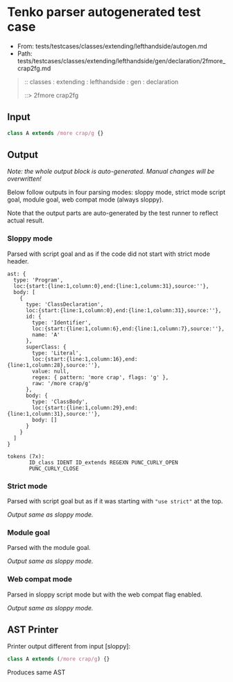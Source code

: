 # Tenko parser autogenerated test case

- From: tests/testcases/classes/extending/lefthandside/autogen.md
- Path: tests/testcases/classes/extending/lefthandside/gen/declaration/2fmore_crap2fg.md

> :: classes : extending : lefthandside : gen : declaration
>
> ::> 2fmore crap2fg

## Input


`````js
class A extends /more crap/g {}
`````

## Output

_Note: the whole output block is auto-generated. Manual changes will be overwritten!_

Below follow outputs in four parsing modes: sloppy mode, strict mode script goal, module goal, web compat mode (always sloppy).

Note that the output parts are auto-generated by the test runner to reflect actual result.

### Sloppy mode

Parsed with script goal and as if the code did not start with strict mode header.

`````
ast: {
  type: 'Program',
  loc:{start:{line:1,column:0},end:{line:1,column:31},source:''},
  body: [
    {
      type: 'ClassDeclaration',
      loc:{start:{line:1,column:0},end:{line:1,column:31},source:''},
      id: {
        type: 'Identifier',
        loc:{start:{line:1,column:6},end:{line:1,column:7},source:''},
        name: 'A'
      },
      superClass: {
        type: 'Literal',
        loc:{start:{line:1,column:16},end:{line:1,column:28},source:''},
        value: null,
        regex: { pattern: 'more crap', flags: 'g' },
        raw: '/more crap/g'
      },
      body: {
        type: 'ClassBody',
        loc:{start:{line:1,column:29},end:{line:1,column:31},source:''},
        body: []
      }
    }
  ]
}

tokens (7x):
       ID_class IDENT ID_extends REGEXN PUNC_CURLY_OPEN
       PUNC_CURLY_CLOSE
`````

### Strict mode

Parsed with script goal but as if it was starting with `"use strict"` at the top.

_Output same as sloppy mode._

### Module goal

Parsed with the module goal.

_Output same as sloppy mode._

### Web compat mode

Parsed in sloppy script mode but with the web compat flag enabled.

_Output same as sloppy mode._

## AST Printer

Printer output different from input [sloppy]:

````js
class A extends (/more crap/g) {}
````

Produces same AST
